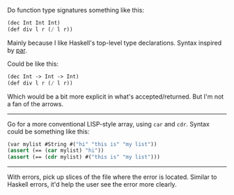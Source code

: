 Do function type signatures something like this:
```lisp
(dec Int Int Int)
(def div l r (/ l r))
```
Mainly because I like Haskell's top-level type declarations.
Syntax inspired by [par](https://github.com/faiface/par-lang).

Could be like this:
```lisp
(dec Int -> Int -> Int)
(def div l r (/ l r))
```
Which would be a bit more explicit in what's accepted/returned.
But I'm not a fan of the arrows.

---------

Go for a more conventional LISP-style array, using `car` and `cdr`.
Syntax could be something like this:
```lisp
(var mylist #String #("hi" "this is" "my list"))
(assert (== (car mylist) "hi"))
(assert (== (cdr mylist) #("this is" "my list")))
```

---------

With errors, pick up slices of the file where the error is located.
Similar to Haskell errors, it'd help the user see the error more clearly.
